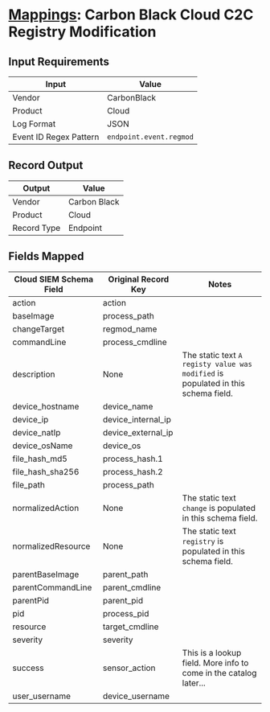 # [Mappings](README.md): Carbon Black Cloud C2C Registry Modification

## Input Requirements

|Input|Value|
|-----|-----|
|Vendor|CarbonBlack|
|Product|Cloud|
|Log Format|JSON|
|Event ID Regex Pattern|`endpoint.event.regmod`|

## Record Output

|Output|Value|
|------|-----|
|Vendor|Carbon Black|
|Product|Cloud|
|Record Type|Endpoint|

## Fields Mapped

|Cloud SIEM Schema Field|Original Record Key|Notes|
|-----------------------|-------------------|-----|
|action|action||
|baseImage|process_path||
|changeTarget|regmod_name||
|commandLine|process_cmdline||
|description|None|The static text `A registy value was modified` is populated in this schema field.|
|device_hostname|device_name||
|device_ip|device_internal_ip||
|device_natIp|device_external_ip||
|device_osName|device_os||
|file_hash_md5|process_hash.1||
|file_hash_sha256|process_hash.2||
|file_path|process_path||
|normalizedAction|None|The static text `change` is populated in this schema field.|
|normalizedResource|None|The static text `registry` is populated in this schema field.|
|parentBaseImage|parent_path||
|parentCommandLine|parent_cmdline||
|parentPid|parent_pid||
|pid|process_pid||
|resource|target_cmdline||
|severity|severity||
|success|sensor_action|This is a lookup field. More info to come in the catalog later...|
|user_username|device_username||


